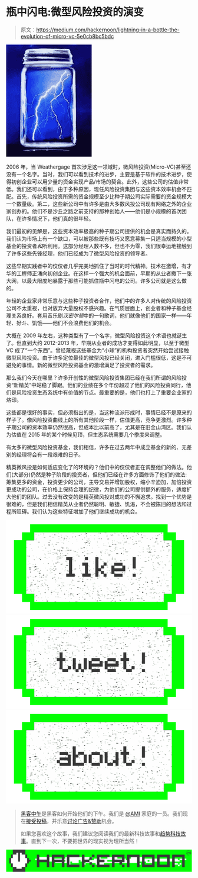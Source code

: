 # 瓶中闪电:微型风险投资的演变

> 原文：<https://medium.com/hackernoon/lightning-in-a-bottle-the-evolution-of-micro-vc-5e0cb8bc5bdc>

![](img/efaa81e160c66cc9ce5360c3a0e67812.png)

2006 年，当 Weathergage 首次涉足这一领域时，微风险投资(Micro-VC)甚至还没有一个名字。当时，我们可以看到技术的进步，主要是基于软件的技术进步，使得初创企业可以用少量的资金实现产品/市场的契合。此外，这些公司的估值非常低。我们还可以看到，由于多种原因，现任风险投资集团与这些资本效率机会不匹配。首先，传统风险投资所需的资金规模至少比种子期公司实际需要的资金规模大一个数量级。第二，这些新公司中有许多是由大多数风投公司现有网络之外的企业家创办的。他们不是沙丘之路之前支持的那种创始人——他们是小规模的首次团队，在许多情况下，他们真的很年轻。

我们最初的见解是，这些资本效率极高的种子期公司提供的机会是真实而持久的。我们认为市场上有一个缺口，可以被那些既有技巧又愿意募集一只适当规模的小型基金的投资者*和*所利用。这部分经理人数不多，但也不为零，我们很幸运地接触到了许多这些先锋经理，他们已经成为了微型风险投资的领导者。

这些早期实践者中的佼佼者几乎完美地抓住了当时的时代精神。技术在激增，有才华的工程师正涌向初创企业。在这样一个强大的机会面前，早期的从业者撒下一张大网，以最大限度地暴露于那些可能抓住瓶中闪电的公司。许多公司就是这么做的。

年轻的企业家非常乐意与这些种子投资者合作，他们中的许多人对传统的风险投资公司不太重视，也对放弃大量股权不感兴趣。在气质层面上，创业者和种子基金经理关系良好。套用音乐剧*汉密尔顿*中的一句歌词，他们就像他们的国家一样——年轻、好斗、饥饿——他们不会浪费他们的机会。

大概在 2009 年左右，这种类型有了一个名字，微型风险投资这个术语也就诞生了。但直到大约 2012-2013 年，早期从业者的成功才变得如此明显，以至于微型 VC 成了“一个东西”。曾经蔑视这些基金为“小球”的机构投资者突然开始尝试接触微型风险投资。由于许多定位最佳的微型风投已经关闭，进入门槛很低，这是不可避免的事情。新的微型风险投资基金的激增满足了投资者的需求。

那么我们今天在哪里？许多开创性的微型风险投资集团已经在我们所谓的风险投资“新精英”中站稳了脚跟。他们的业绩在多个年份超过了他们的风险投资同行，他们是风险投资生态系统中有价值的节点。最重要的是，他们也打上了重要企业家的烙印。

这些都是很好的事实，但必须指出的是，当这种流派形成时，事情已经不是原来的样子了。像风险投资曲线上的所有其他阶段一样，估值更高，竞争更激烈。许多种子期公司的资本效率仍然很高，但成本比以前高了，尤其是在旧金山湾区。我们认为估值在 2015 年的某个时候见顶，但生态系统需要几个季度来调整。

有太多的微型风险投资基金，我们相信，许多在过去两年中成立基金的新的、无差别的经理将会有一段艰难的日子。

精英微风投是如何适应变化了的环境的？他们中的佼佼者正在调整他们的做法。他们(大部分)仍然是种子阶段的投资者，但他们已经在许多方面修饰了他们的做法:筹集更多的资金，投资更少的公司，主导交易并增加股权，缩小辛迪加，加倍投资更成功的公司，在价格上保持合理的纪律，为他们的公司提供额外的服务，适度扩大他们的团队。过去没有改变的是精英微风投对成功的不懈追求。找到一个优势是很难的，但是我们相信精英从业者仍然聪明、敏捷、饥渴，不会被陈旧的想法和过程所阻碍。我们认为这些特征增加了他们继续成功的机会。

[![](img/50ef4044ecd4e250b5d50f368b775d38.png)](http://bit.ly/HackernoonFB)[![](img/979d9a46439d5aebbdcdca574e21dc81.png)](https://goo.gl/k7XYbx)[![](img/2930ba6bd2c12218fdbbf7e02c8746ff.png)](https://goo.gl/4ofytp)

> [黑客中午](http://bit.ly/Hackernoon)是黑客如何开始他们的下午。我们是 [@AMI](http://bit.ly/atAMIatAMI) 家庭的一员。我们现在[接受投稿](http://bit.ly/hackernoonsubmission)，并乐意[讨论广告&赞助](mailto:partners@amipublications.com)机会。
> 
> 如果您喜欢这个故事，我们建议您阅读我们的最新科技故事和[趋势科技故事](https://hackernoon.com/trending)。直到下一次，不要把世界的现实视为理所当然！

[![](img/be0ca55ba73a573dce11effb2ee80d56.png)](https://goo.gl/Ahtev1)